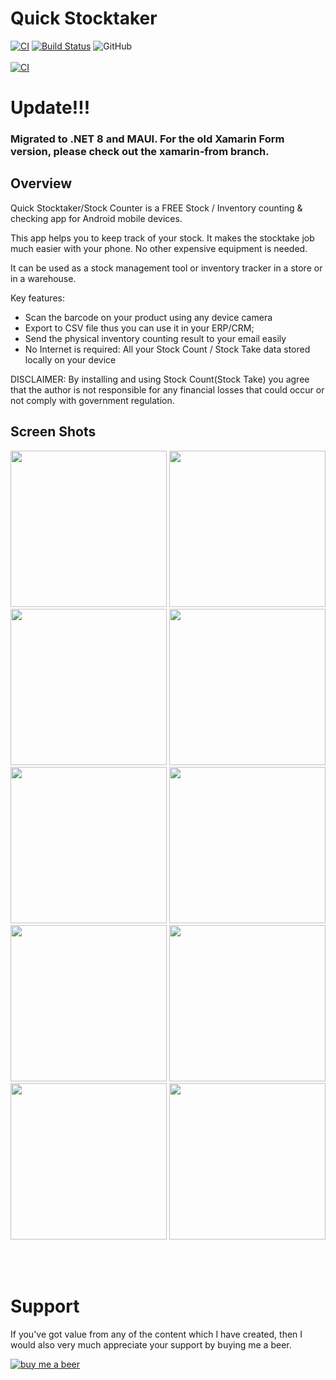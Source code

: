# Quick Stocktaker
[![CI](https://github.com/jedipi/Quick-Stocktaker/actions/workflows/main.yml/badge.svg)](https://github.com/jedipi/Quick-Stocktaker/actions/workflows/main.yml)
[![Build Status](https://dev.azure.com/ThyConsultants/Quick%20Stocktaker/_apis/build/status/jedipi.Quick-Stocktaker?branchName=master)](https://dev.azure.com/ThyConsultants/Quick%20Stocktaker/_apis/build/status/jedipi.Quick-Stocktaker?branchName=master)
![GitHub](https://img.shields.io/github/license/jedipi/Quick-Stocktaker)
<br /><br />
[![CI](https://healthystadia.eu/wp-content/uploads/2017/02/Download-Google-Play-1-300x150.png)](https://play.google.com/store/apps/details?id=com.thyconsultants.quickstocktakers)

# Update!!!
### Migrated to .NET 8 and MAUI. For the old Xamarin Form version, please check out the xamarin-from branch.

## Overview
Quick Stocktaker/Stock Counter is a FREE Stock / Inventory counting & checking app for Android mobile devices.

This app helps you to keep track of your stock. It makes the stocktake job much easier with your phone. No other expensive equipment is needed.

It can be used as a stock management tool or inventory tracker in a store or in a warehouse. 

Key features:
- Scan the barcode on your product using any device camera
- Export to CSV file thus you can use it in your ERP/CRM;
- Send the physical inventory counting result to your email easily
- No Internet is required: All your Stock Count / Stock Take data stored locally on your device

DISCLAIMER:
By installing and using Stock Count(Stock Take) you agree that the author is not responsible for any financial losses that could occur or not comply with government regulation.

## Screen Shots
<img src="images/1.png" width="250" />
<img src="images/2.png" width="250" />
<img src="images/3.png" width="250" />
<img src="images/4.png" width="250" />
<img src="images/6.png" width="250" />
<img src="images/7.png" width="250" />
<img src="images/8.png" width="250" />
<img src="images/9.png" width="250" />
<img src="images/10.png" width="250" />
<img src="images/11.png" width="250" />

<br><br>

# Support
If you've got value from any of the content which I have created, then I would also very much appreciate your support by buying me a beer.

[![buy me a beer](https://www.lifeofanarchitect.com/wp-content/uploads/2017/12/Ko-Fi-Image-Buy-Me-a-Beer.png)](https://www.paypal.com/donate/?hosted_button_id=WW82TCHX3P6EG)
